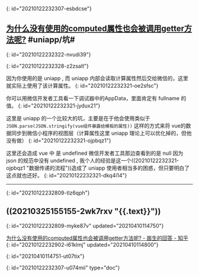 {: id="20210122232307-esbdcse"}

## [为什么没有使用的computed属性也会被调用getter方法呢?](https://www.zhihu.com/question/440696975/answer/1692446028) #uniapp/坑#
{: id="20210122232322-nvudi39"}

{: id="20210122232328-z2zsalt"}

因为你使用的是 uniapp , 而 uniapp 内部会读取计算属性然后交给微信的，这里就实际上使用了该计算属性。
{: id="20210122232321-oe2sfsc"}

你可以用微信开发者工具看一下调试器中的AppData，里面肯定有 fullname 的值。
{: id="20210122232321-jydux21"}

这里是 uniapp 的一个比较大的坑，主要是在于他会使用类似于 `JSON.parse(JSON.stringify(vue组件暴露给模板的属性))` 这样的方式来将 vue的数据同步到微信小程序的视图层（计算属性这里 uniapp 理论上可以优化掉的，但他没有做）
{: id="20210122232321-ojpbqz1"}

这里还会造成 vue 中 是 undefined 微信开发者工具那边查看到的是 null 因为 json 的规范中没有 undefined , 我个人的经验是这一个((20210122232321-ojpbqz1 "数据传递的流程"))造成了 uniapp 使用者相当多的困惑，但只要明白了这点就也还好。
{: id="20210122232321-dkq4i14"}

---
{: id="20210122232809-tlz6qph"}

## ((20210325155155-2wk7rxv "{{.text}}")) 
{: id="20210122232809-myke87v" updated="20210410114750"}

[为什么没有使用的computed属性也会被调用getter方法呢? - 崮生的回答 - 知乎](https://www.zhihu.com/question/440696975/answer/1692446028)
{: id="20210122232902-i61klmj" updated="20210410114800"}

{: id="20210410114751-ut07tix"}


{: id="20210122232307-u074mii" type="doc"}
